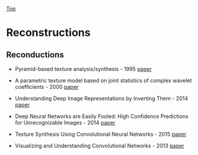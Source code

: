 [Top](index.md)

# Reconstructions 

## Reconductions

* Pyramid-based texture analysis/synthesis - 1995 [paper](http://www.cns.nyu.edu/heegerlab/content/publications/Heeger-siggraph95.pdf)

* A parametric texture model based on joint statistics of complex wavelet coefficients - 2000 [paper](https://dl.acm.org/citation.cfm?id=363108)

* Understanding Deep Image Representations by Inverting Them - 2014 [paper](https://arxiv.org/pdf/1412.0035.pdf)

* Deep Neural Networks are Easily Fooled: High Confidence Predictions for Unrecognizable Images - 2014 [paper](https://arxiv.org/pdf/1412.1897.pdf)

* Texture Synthesis Using Convolutional Neural Networks - 2015 [paper](https://arxiv.org/pdf/1505.07376.pdf)

* Visualizing and Understanding Convolutional Networks - 2013 [paper](https://arxiv.org/pdf/1311.2901.pdf)

